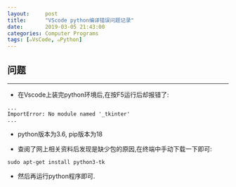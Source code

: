 ```yaml
---
layout:     post
title:      "VScode python编译错误问题记录"
date:       2019-03-05 21:43:00
categories: Computer Programs
tags: [๑VsCode, ๑Python]
---
```


## 问题
---

- 在Vscode上装完python环境后,在按F5运行后却报错了:
```
...
ImportError: No module named '_tkinter'
...
```

- python版本为3.6, pip版本为18

- 查阅了网上相关资料后发现是缺少包的原因,在终端中手动下载一下即可:
```
sudo apt-get install python3-tk
```
- 然后再运行python程序即可.
